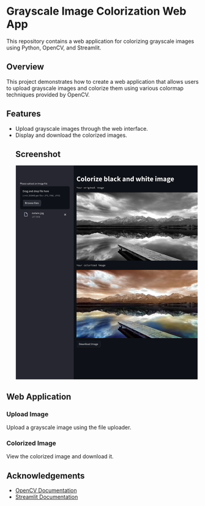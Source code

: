 # Grayscale Image Colorization Web App

This repository contains a web application for colorizing grayscale images using Python, OpenCV, and Streamlit.

## Overview

This project demonstrates how to create a web application that allows users to upload grayscale images and colorize them using various colormap techniques provided by OpenCV.

## Features

- Upload grayscale images through the web interface.
- Display and download the colorized images.
  ## Screenshot
  ![Screenshot](output.png)

## Web Application

### Upload Image
Upload a grayscale image using the file uploader.

### Colorized Image
View the colorized image and download it.





## Acknowledgements

- [OpenCV Documentation](https://docs.opencv.org/)
- [Streamlit Documentation](https://docs.streamlit.io/)


